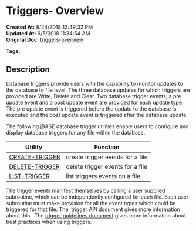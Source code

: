 # Triggers- Overview

**Created At:** 8/24/2018 12:49:32 PM  
**Updated At:** 9/5/2018 11:34:54 AM  
**Original Doc:** [triggers-overview](https://docs.jbase.com/48168-triggers/triggers-overview)  

**Tags:**
<badge text='triggers' vertical='middle' />

## Description 

Database triggers provide users with the capability to monitor updates to the database to file level. The three database updates for which triggers are provided are Write, Delete and Clear. Two database trigger events, a pre update event and a post update event are provided for each update type. The pre update event is triggered before the update to the database is executed and the post update event is triggered after the database update.

The following jBASE database trigger utilities enable users to configure and display database triggers for any file within the database.


| Utility  | Function<br> |
| --- | --- |
| [CREATE-TRIGGER](./../create-trigger)<br> | create trigger events for a file<br> |
| [DELETE-TRIGGER](./../create-trigger)<br> | delete trigger events for a file<br> |
| [LIST-TRIGGER](https://https://static.zumasys.com/jbase/r99/knowledgebase/manuals/3.0/30manpages/man/adv22_LIST_TRIGGER.htm)<br> | list triggers events on a file<br> |


The trigger events manifest themselves by calling a user supplied subroutine, which can be independently configured for each file. Each user subroutine must make provision for all the event types which could be triggered for that file. The  [trigger API](./../trigger-api) document gives more information about this.  The [trigger guidelines document](./../triggers-guidelines) gives more information about best practices when using triggers.
